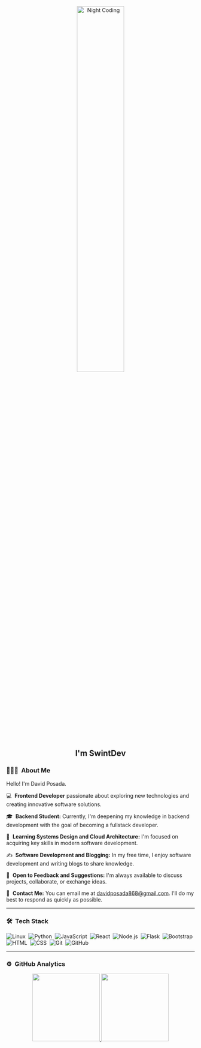 <div align="center">
  <img alt="Night Coding" width="50%" height="50%" src="https://cdn.dribbble.com/users/1277312/screenshots/14733298/media/39b1045e593737587dd60e42c8422d1f.gif">
</div>

<h2 align="center">I'm SwintDev</h2>

### 👨🏻‍💻 &nbsp;About Me

Hello! I'm David Posada.

💻 &nbsp;**Frontend Developer** passionate about exploring new technologies and creating innovative software solutions.

🎓 &nbsp;**Backend Student:** Currently, I'm deepening my knowledge in backend development with the goal of becoming a fullstack developer.

🌱 &nbsp;**Learning Systems Design and Cloud Architecture:** I'm focused on acquiring key skills in modern software development.

✍️ &nbsp;**Software Development and Blogging:** In my free time, I enjoy software development and writing blogs to share knowledge.

💬 &nbsp;**Open to Feedback and Suggestions:** I'm always available to discuss projects, collaborate, or exchange ideas.

📧 &nbsp;**Contact Me:** You can email me at davidposada868@gmail.com. I'll do my best to respond as quickly as possible.

---

### 🛠 &nbsp;Tech Stack

![Linux](https://img.shields.io/badge/-Linux-1e1e2e?style=flat&logo=linux&logoColor=f9e2af)&nbsp;
![Python](https://img.shields.io/badge/-Python-1e1e2e?style=flat&logo=python&logoColor=89b4fa)&nbsp;
![JavaScript](https://img.shields.io/badge/-JavaScript-1e1e2e?style=flat&logo=javascript&logoColor=f9e2af)&nbsp;
![React](https://img.shields.io/badge/-React-1e1e2e?style=flat&logo=react&logoColor=89b4fa)&nbsp;
![Node.js](https://img.shields.io/badge/-Node.js-1e1e2e?style=flat&logo=node.js&logoColor=a6e3a1)&nbsp;
![Flask](https://img.shields.io/badge/-Flask-1e1e2e?style=flat&logo=flask&logoColor=cdd6f4)&nbsp;
![Bootstrap](https://img.shields.io/badge/-Bootstrap-1e1e2e?style=flat&logo=bootstrap&logoColor=cba6f7)\
![HTML](https://img.shields.io/badge/-HTML-1e1e2e?style=flat&logo=html5&logoColor=fab387)&nbsp;
![CSS](https://img.shields.io/badge/-CSS-1e1e2e?style=flat&logo=css3&logoColor=89b4fa)&nbsp;
![Git](https://img.shields.io/badge/-Git-1e1e2e?style=flat&logo=git&logoColor=ea6962)&nbsp;
![GitHub](https://img.shields.io/badge/-GitHub-1e1e2e?style=flat&logo=github&logoColor=cdd6f4)&nbsp;

---

### ⚙️ &nbsp;GitHub Analytics

<p align="center">
<a href="https://github.com/SwintDev">
  <img height="180em" src="https://github-readme-stats-eight-theta.vercel.app/api?username=SwintDev&show_icons=true&theme=algolia&include_all_commits=true&count_private=true"/>
  <img height="180em" src="https://github-readme-stats-eight-theta.vercel.app/api/top-langs/?username=SwintDev&layout=compact&langs_count=8&theme=algolia"/>
</a>
</p>
